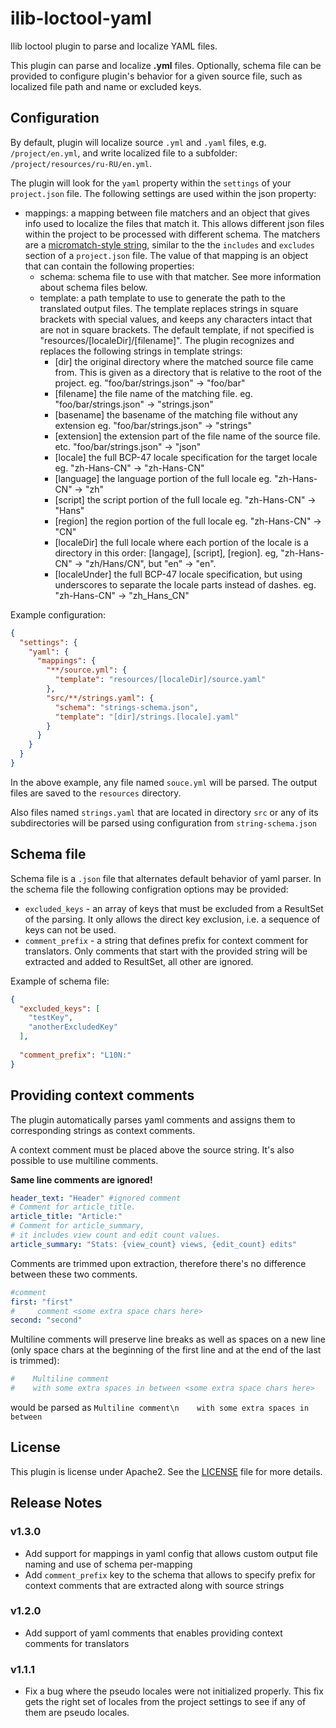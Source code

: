 # ilib-loctool-yaml

Ilib loctool plugin to parse and localize YAML files.

This plugin can parse and localize **.yml** files. Optionally,
schema file can be provided to configure plugin's behavior
for a given source file, such as localized file path
and name or excluded keys.

## Configuration

By default, plugin will localize source `.yml` and `.yaml` files,
e.g. `/project/en.yml`,  and write localized file
to a subfolder: `/project/resources/ru-RU/en.yml`.

The plugin will look for the `yaml` property within the `settings`
of your `project.json` file. The following settings are
used within the json property:

- mappings: a mapping between file matchers and an object that gives
  info used to localize the files that match it. This allows different
  json files within the project to be processed with different schema.
  The matchers are
  a [micromatch-style string](https://www.npmjs.com/package/micromatch),
  similar to the the `includes` and `excludes` section of a
  `project.json` file. The value of that mapping is an object that
  can contain the following properties:
  - schema: schema file to use with that matcher. See more information
    about schema files below.
  - template: a path template to use to generate the path to
    the translated output files. The template replaces strings
    in square brackets with special values, and keeps any characters
    intact that are not in square brackets. The default template,
    if not specified is "resources/[localeDir]/[filename]".
    The plugin recognizes and replaces the following strings
    in template strings:
    - [dir] the original directory where the matched source file
      came from. This is given as a directory that is relative
      to the root of the project. eg. "foo/bar/strings.json" -> "foo/bar"
    - [filename] the file name of the matching file.
      eg. "foo/bar/strings.json" -> "strings.json"
    - [basename] the basename of the matching file without any extension
      eg. "foo/bar/strings.json" -> "strings"
    - [extension] the extension part of the file name of the source file.
      etc. "foo/bar/strings.json" -> "json"
    - [locale] the full BCP-47 locale specification for the target locale
      eg. "zh-Hans-CN" -> "zh-Hans-CN"
    - [language] the language portion of the full locale
      eg. "zh-Hans-CN" -> "zh"
    - [script] the script portion of the full locale
      eg. "zh-Hans-CN" -> "Hans"
    - [region] the region portion of the full locale
      eg. "zh-Hans-CN" -> "CN"
    - [localeDir] the full locale where each portion of the locale
      is a directory in this order: [langage], [script], [region].
      eg, "zh-Hans-CN" -> "zh/Hans/CN", but "en" -> "en".
    - [localeUnder] the full BCP-47 locale specification, but using
      underscores to separate the locale parts instead of dashes.
      eg. "zh-Hans-CN" -> "zh_Hans_CN"

Example configuration:
```json
{
  "settings": {
    "yaml": {
      "mappings": {
        "**/source.yml": {
          "template": "resources/[localeDir]/source.yaml"
        },
        "src/**/strings.yaml": {
          "schema": "strings-schema.json",
          "template": "[dir]/strings.[locale].yaml"
        }
      }
    }
  }
}
```

In the above example, any file named `souce.yml` will be parsed.
The output files are saved to the `resources` directory.

Also files named `strings.yaml` that are located in directory `src`
or any of its subdirectories will be parsed using configuration from
`string-schema.json`

## Schema file

Schema file is a `.json` file that alternates default behavior of
yaml parser. In the schema file the following configration options
may be provided:

- `excluded_keys` - an array of keys that must be excluded from a
  ResultSet of the parsing. It only allows the direct key exclusion, i.e.
  a sequence of keys can not be used.
- `comment_prefix` - a string that defines prefix for context comment for
  translators. Only comments that start with the provided string will
  be extracted and added to ResultSet, all other are ignored.

Example of schema file:
```json
{
  "excluded_keys": [
    "testKey",
    "anotherExcludedKey"
  ],
  
  "comment_prefix": "L10N:" 
}
```

## Providing context comments

The plugin automatically parses yaml comments and assigns them
to corresponding strings as context comments.

A context comment must be placed above the source string.
It's also possible to use multiline comments.

**Same line comments are ignored!**

```yaml
header_text: "Header" #ignored comment
# Comment for article_title.
article_title: "Article:"
# Comment for article_summary,
# it includes view count and edit count values.
article_summary: "Stats: {view_count} views, {edit_count} edits"
```

Comments are trimmed upon extraction, therefore there's no
difference between these two comments.
```yaml
#comment
first: "first"
#     comment <some extra space chars here>
second: "second"
```

Multiline comments will preserve line breaks as well as spaces
on a new line (only space chars at the beginning of the
first line and at the end of the last is trimmed):

```yaml
#    Multiline comment
#    with some extra spaces in between <some extra space chars here>
```
would be parsed as
`Multiline comment\n    with some extra spaces in between`

## License

This plugin is license under Apache2. See the [LICENSE](./LICENSE)
file for more details.

## Release Notes

### v1.3.0
- Add support for mappings in yaml config that allows custom output
file naming and use of schema per-mapping
- Add `comment_prefix` key to the schema that allows to specify prefix
for context comments that are extracted along with source strings

### v1.2.0
- Add support of yaml comments that enables providing context
comments for translators

### v1.1.1

- Fix a bug where the pseudo locales were not initialized properly.
  This fix gets the right set of locales from the project settings to
  see if any of them are pseudo locales.


